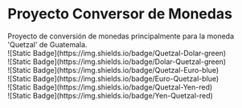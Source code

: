 <h1> Proyecto Conversor de Monedas </h1>

<p> Proyecto de conversión de monedas principalmente para la moneda 'Quetzal' de Guatemala. 
<br />
![Static Badge](https://img.shields.io/badge/Quetzal-Dolar-green)
<br />
![Static Badge](https://img.shields.io/badge/Dolar-Quetzal-green)
<br />
![Static Badge](https://img.shields.io/badge/Quetzal-Euro-blue)
<br />
![Static Badge](https://img.shields.io/badge/Euro-Quetzal-blue)
<br />
![Static Badge](https://img.shields.io/badge/Quetzal-Yen-red)
<br />
![Static Badge](https://img.shields.io/badge/Yen-Quetzal-red)
<br />

</p>


